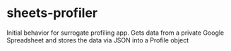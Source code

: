 # sheets-profiler
Initial behavior for surrogate profiling app. Gets data from a private Google Spreadsheet and stores the data via JSON into a Profile object
